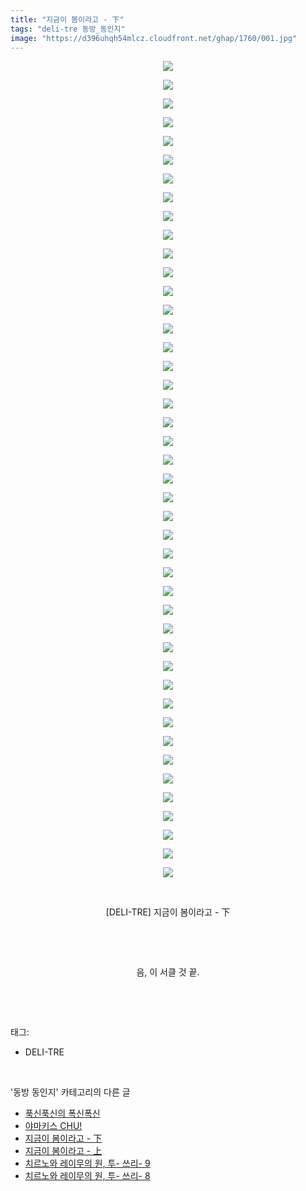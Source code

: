```yaml
---
title: "지금이 봄이라고 - 下"
tags: "deli-tre 동방_동인지"
image: "https://d396uhqh54mlcz.cloudfront.net/ghap/1760/001.jpg"
---
```

<div class="article">
<p style="text-align: center; clear: none; float: none;"><img src="{{ site.imgserver7 }}/ghap/1760/001.jpg"/></p>
<p style="text-align: center; clear: none; float: none;"><img src="{{ site.imgserver7 }}/ghap/1760/002.jpg"/></p>
<p style="text-align: center; clear: none; float: none;"><img src="{{ site.imgserver7 }}/ghap/1760/003.jpg"/></p>
<p style="text-align: center; clear: none; float: none;"><img src="{{ site.imgserver7 }}/ghap/1760/004.jpg"/></p>
<p style="text-align: center; clear: none; float: none;"><img src="{{ site.imgserver7 }}/ghap/1760/005.jpg"/></p>
<p style="text-align: center; clear: none; float: none;"><img src="{{ site.imgserver7 }}/ghap/1760/006.jpg"/></p>
<p style="text-align: center; clear: none; float: none;"><img src="{{ site.imgserver7 }}/ghap/1760/007.jpg"/></p>
<p style="text-align: center; clear: none; float: none;"><img src="{{ site.imgserver7 }}/ghap/1760/008.jpg"/></p>
<p style="text-align: center; clear: none; float: none;"><img src="{{ site.imgserver7 }}/ghap/1760/009.jpg"/></p>
<p style="text-align: center; clear: none; float: none;"><img src="{{ site.imgserver7 }}/ghap/1760/010.jpg"/></p>
<p style="text-align: center; clear: none; float: none;"><img src="{{ site.imgserver7 }}/ghap/1760/011.jpg"/></p>
<p style="text-align: center; clear: none; float: none;"><img src="{{ site.imgserver7 }}/ghap/1760/012.jpg"/></p>
<p style="text-align: center; clear: none; float: none;"><img src="{{ site.imgserver7 }}/ghap/1760/013.jpg"/></p>
<p style="text-align: center; clear: none; float: none;"><img src="{{ site.imgserver7 }}/ghap/1760/014.jpg"/></p>
<p style="text-align: center; clear: none; float: none;"><img src="{{ site.imgserver7 }}/ghap/1760/015.jpg"/></p>
<p style="text-align: center; clear: none; float: none;"><img src="{{ site.imgserver7 }}/ghap/1760/016.jpg"/></p>
<p style="text-align: center; clear: none; float: none;"><img src="{{ site.imgserver7 }}/ghap/1760/017.jpg"/></p>
<p style="text-align: center; clear: none; float: none;"><img src="{{ site.imgserver7 }}/ghap/1760/018.jpg"/></p>
<p style="text-align: center; clear: none; float: none;"><img src="{{ site.imgserver7 }}/ghap/1760/019.jpg"/></p>
<p style="text-align: center; clear: none; float: none;"><img src="{{ site.imgserver7 }}/ghap/1760/020.jpg"/></p>
<p style="text-align: center; clear: none; float: none;"><img src="{{ site.imgserver7 }}/ghap/1760/021.jpg"/></p>
<p style="text-align: center; clear: none; float: none;"><img src="{{ site.imgserver7 }}/ghap/1760/022.jpg"/></p>
<p style="text-align: center; clear: none; float: none;"><img src="{{ site.imgserver7 }}/ghap/1760/023.jpg"/></p>
<p style="text-align: center; clear: none; float: none;"><img src="{{ site.imgserver7 }}/ghap/1760/024.jpg"/></p>
<p style="text-align: center; clear: none; float: none;"><img src="{{ site.imgserver7 }}/ghap/1760/025.jpg"/></p>
<p style="text-align: center; clear: none; float: none;"><img src="{{ site.imgserver7 }}/ghap/1760/026.jpg"/></p>
<p style="text-align: center; clear: none; float: none;"><img src="{{ site.imgserver7 }}/ghap/1760/027.jpg"/></p>
<p style="text-align: center; clear: none; float: none;"><img src="{{ site.imgserver7 }}/ghap/1760/028.jpg"/></p>
<p style="text-align: center; clear: none; float: none;"><img src="{{ site.imgserver7 }}/ghap/1760/029.jpg"/></p>
<p style="text-align: center; clear: none; float: none;"><img src="{{ site.imgserver7 }}/ghap/1760/030.jpg"/></p>
<p style="text-align: center; clear: none; float: none;"><img src="{{ site.imgserver7 }}/ghap/1760/031.jpg"/></p>
<p style="text-align: center; clear: none; float: none;"><img src="{{ site.imgserver7 }}/ghap/1760/032.jpg"/></p>
<p style="text-align: center; clear: none; float: none;"><img src="{{ site.imgserver7 }}/ghap/1760/033.jpg"/></p>
<p style="text-align: center; clear: none; float: none;"><img src="{{ site.imgserver7 }}/ghap/1760/034.jpg"/></p>
<p style="text-align: center; clear: none; float: none;"><img src="{{ site.imgserver7 }}/ghap/1760/035.jpg"/></p>
<p style="text-align: center; clear: none; float: none;"><img src="{{ site.imgserver7 }}/ghap/1760/036.jpg"/></p>
<p style="text-align: center; clear: none; float: none;"><img src="{{ site.imgserver7 }}/ghap/1760/037.jpg"/></p>
<p style="text-align: center; clear: none; float: none;"><img src="{{ site.imgserver7 }}/ghap/1760/038.jpg"/></p>
<p style="text-align: center; clear: none; float: none;"><img src="{{ site.imgserver7 }}/ghap/1760/039.jpg"/></p>
<p style="text-align: center; clear: none; float: none;"><img src="{{ site.imgserver7 }}/ghap/1760/040.jpg"/></p>
<p style="text-align: center; clear: none; float: none;"><img src="{{ site.imgserver7 }}/ghap/1760/041.jpg"/></p>
<p style="text-align: center; clear: none; float: none;"><img src="{{ site.imgserver7 }}/ghap/1760/042.jpg"/></p>
<p style="text-align: center; clear: none; float: none;"><img src="{{ site.imgserver7 }}/ghap/1760/043.jpg"/></p>
<p style="text-align: center; clear: none; float: none;"><img src="{{ site.imgserver7 }}/ghap/1760/044.jpg"/></p>
<p style="text-align: center; clear: none; float: none;"><br/></p>
<p style="text-align: center; clear: none; float: none;">[DELI-TRE] 지금이 봄이라고 - 下</p>
<p style="text-align: center; clear: none; float: none;"><br/></p>
<p style="text-align: center; clear: none; float: none;"><br/></p>
<p style="text-align: center; clear: none; float: none;">음, 이 서클 것 끝.</p>
<p><br/></p>
</div><br/>
<div class="tagTrail">
<p>태그: </p>
<ul>
<li>DELI-TRE</li>
</ul>
</div><br/>
<div class="another">
<p>'동방 동인지' 카테고리의 다른 글</p>
<ul>
<li><a href="/ghap_1762">푹신푹신의 폭신폭신</a></li>
<li><a href="/ghap_1761">야마키스 CHU!</a></li>
<li><a href="/ghap_1760">지금이 봄이라고 - 下</a></li>
<li><a href="/ghap_1759">지금이 봄이라고 - 上</a></li>
<li><a href="/ghap_1758">치르노와 레이무의 원, 투- 쓰리- 9</a></li>
<li><a href="/ghap_1757">치르노와 레이무의 원, 투- 쓰리- 8</a></li>
</ul>
</div><br/>
<div class="cb_module cb_fluid">
<div class="cb_wrt cb_profile">
</div><!-- commentList close -->
</div><br/>
